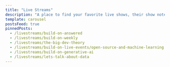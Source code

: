 ```yaml
---
title: "Live Streams"
description: "A place to find your favorite live shows, their show notes, resources, and more."
template: carousel
postsFeed: true
pinnedPosts:
  - /livestreams/build-on-answered
  - /livestreams/build-on-weekly
  - /livestreams/the-big-dev-theory
  - /livestreams/build-on-live-events/open-source-and-machine-learning
  - /livestreams/build-on-generative-ai
  - /livestreams/lets-talk-about-data
---
```


